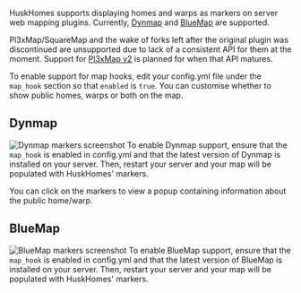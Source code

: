 HuskHomes supports displaying homes and warps as markers on server web mapping plugins. Currently, [Dynmap](https://github.com/webbukkit/dynmap) and [BlueMap](https://github.com/BlueMap-Minecraft/BlueMap) are supported. 

Pl3xMap/SquareMap and the wake of forks left after the original plugin was discontinued are unsupported due to lack of a consistent API for them at the moment. Support for [Pl3xMap v2](https://github.com/BillyGalbreath/Pl3xMap/) is planned for when that API matures.

To enable support for map hooks, edit your config.yml file under the `map_hook` section so that `enabled` is `true`. You can customise whether to show public homes, warps or both on the map.

## Dynmap
![Dynmap markers screenshot](https://raw.githubusercontent.com/WiIIiam278/HuskHomes2/master/images/dynmap-hook.png)
To enable Dynmap support, ensure that the `map_hook` is enabled in config.yml and that the latest version of Dynmap is installed on your server. Then, restart your server and your map will be populated with HuskHomes' markers. 

You can click on the markers to view a popup containing information about the public home/warp.

## BlueMap
![BlueMap markers screenshot](https://raw.githubusercontent.com/WiIIiam278/HuskHomes2/master/images/bluemap-hook.png)
To enable BlueMap support, ensure that the `map_hook` is enabled in config.yml and that the latest version of BlueMap is installed on your server. Then, restart your server and your map will be populated with HuskHomes' markers.